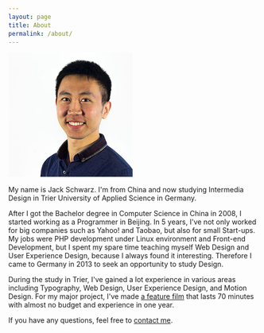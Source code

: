 ```yaml
---
layout: page
title: About
permalink: /about/
---
```


<div class="portrait">
  <img src="/assets/img/photo.jpg" class="portrait" alt="Portrait">
</div>

My name is Jack Schwarz. I'm from China and now studying Intermedia Design in Trier University of Applied Science in Germany.

After I got the Bachelor degree in Computer Science in China in 2008, I started working as a Programmer in Beijing. In 5 years, I've not only worked for big companies such as Yahoo! and Taobao, but also for small Start-ups. My jobs were PHP development under Linux environment and Front-end Development, but I spent my spare time teaching myself Web Design and User Experience Design, because I always found it interesting. Therefore I came to Germany in 2013 to seek an opportunity to study Design.

During the study in Trier, I've gained a lot experience in various areas including Typography, Web Design, User Experience Design, and Motion Design. For my major project, I've made [a feature film](https://youtu.be/cBNyYMzHyOw) that lasts 70 minutes with almost no budget and experience in one year.

If you have any questions, feel free to [contact me](/contact/). 
